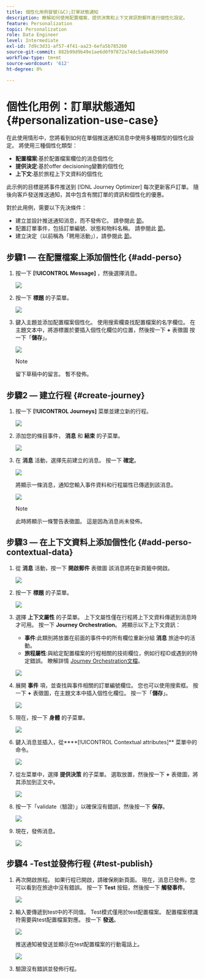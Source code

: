```yaml
---
title: 個性化用例冒號(&C);訂單狀態通知
description: 瞭解如何使用配置檔案、提供決策和上下文資訊對郵件進行個性化設定。
feature: Personalization
topic: Personalization
role: Data Engineer
level: Intermediate
exl-id: 7d9c3d31-af57-4f41-aa23-6efa5b785260
source-git-commit: 882b99d9b49e1ae6d0f97872a74dc5a8a4639050
workflow-type: tm+mt
source-wordcount: '612'
ht-degree: 0%

---
```


# 個性化用例：訂單狀態通知 {#personalization-use-case}

在此使用情形中，您將看到如何在單個推送通知消息中使用多種類型的個性化設定。 將使用三種個性化類型：

* **配置檔案**:基於配置檔案欄位的消息個性化
* **提供決定**:基於offer decisioning變數的個性化
* **上下文**:基於旅程上下文資料的個性化

此示例的目標是將事件推送到 [!DNL Journey Optimizer] 每次更新客戶訂單。 隨後向客戶發送推送通知，其中包含有關訂單的資訊和個性化的優惠。

對於此用例，需要以下先決條件：

* 建立並設計推送通知消息，而不發佈它。 請參閱此 [節](../messages/create-message.md)。
* 配置訂單事件，包括訂單編號、狀態和物料名稱。 請參閱此 [節](../event/about-events.md)。
* 建立決定（以前稱為「聘用活動」），請參閱此 [節](../offers/offer-activities/create-offer-activities.md)。

## 步驟1 — 在配置檔案上添加個性化 {#add-perso}

1. 按一下 **[!UICONTROL Message]** ，然後選擇消息。

   ![](assets/perso-uc.png)

1. 按一下 **標題** 的子菜單。

   ![](assets/perso-uc2.png)

1. 鍵入主題並添加配置檔案個性化。 使用搜索欄查找配置檔案的名字欄位。 在主題文本中，將游標置於要插入個性化欄位的位置，然後按一下 **+** 表徵圖 按一下「**儲存**」。

   ![](assets/perso-uc3.png)

   >[!NOTE]
   >
   >留下草稿中的留言。 暫不發佈。

## 步驟2 — 建立行程 {#create-journey}

1. 按一下 **[!UICONTROL Journeys]** 菜單並建立新的行程。

   ![](assets/perso-uc4.png)

1. 添加您的條目事件， **消息** 和 **結束** 的子菜單。

   ![](assets/perso-uc5.png)

1. 在 **消息** 活動，選擇先前建立的消息。 按一下 **確定**。

   ![](assets/perso-uc6.png)

   將顯示一條消息，通知您輸入事件資料和行程屬性已傳遞到該消息。

   ![](assets/perso-uc7.png)

   >[!NOTE]
   >
   >此時將顯示一條警告表徵圖。 這是因為消息尚未發佈。

## 步驟3 — 在上下文資料上添加個性化 {#add-perso-contextual-data}

1. 從 **消息** 活動，按一下 **開啟郵件** 表徵圖 該消息將在新頁籤中開啟。

   ![](assets/perso-uc8.png)

1. 按一下 **標題** 的子菜單。

   ![](assets/perso-uc9.png)

1. 選擇 **上下文屬性** 的子菜單。 上下文屬性僅在行程將上下文資料傳遞到消息時才可用。 按一下 **Journey Orchestration**。 將顯示以下上下文資訊：

   * **事件**:此類別將放置在前面的事件中的所有欄位重新分組 **消息** 旅途中的活動。
   * **旅程屬性**:與給定配置檔案的行程相關的技術欄位，例如行程ID或遇到的特定錯誤。 瞭解詳情 [Journey Orchestration文檔](../building-journeys/expression/journey-properties.md)。

   ![](assets/perso-uc10.png)

1. 展開 **事件** 項，並查找與事件相關的訂單編號欄位。 您也可以使用搜索框。 按一下 **+** 表徵圖，在主題文本中插入個性化欄位。 按一下「**儲存**」。

   ![](assets/perso-uc11.png)

1. 現在，按一下 **身體** 的子菜單。

   ![](assets/perso-uc12.png)

1. 鍵入消息並插入，從****[!UICONTROL Contextual attributes]** 菜單中的命令。

   ![](assets/perso-uc13.png)

1. 從左菜單中，選擇 **提供決策** 的子菜單。 選取放置，然後按一下 **+** 表徵圖，將其添加到正文中。

   ![](assets/perso-uc14.png)

1. 按一下「validate（驗證）」以確保沒有錯誤，然後按一下 **保存**。

   ![](assets/perso-uc15.png)

1. 現在，發佈消息。

   ![](assets/perso-uc16.png)

## 步驟4 -Test並發佈行程 {#test-publish}

1. 再次開啟旅程。 如果行程已開啟，請確保刷新頁面。 現在，消息已發佈，您可以看到在旅途中沒有錯誤。 按一下 **Test** 按鈕，然後按一下 **觸發事件**。

   ![](assets/perso-uc17.png)

1. 輸入要傳遞到test中的不同值。 Test模式僅用於test配置檔案。 配置檔案標識符需要與test配置檔案對應。 按一下 **發送**。

   ![](assets/perso-uc18.png)

   推送通知被發送並顯示在test配置檔案的行動電話上。

   ![](assets/perso-uc19.png)

1. 驗證沒有錯誤並發佈行程。
